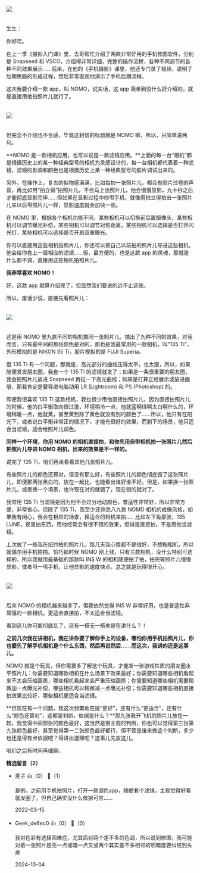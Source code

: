 [![](https://static001.geekbang.org/resource/image/1a/e3/1a5f99aceebf06538b9a5d63dcd973e3.jpg?wh=750x360)](http://time.geekbang.org/column/article/493315)

　  
生生：

你好哇。

在上一季《摄影入门课》里，去哥帮忙介绍了两款非常好用的手机修图软件，分别是 Snapseed 和 VSCO，介绍得非常详细，完整的操作流程，各种不同调节的各种不同效果展示……后来，在他的《手机摄影》课里，他还专门录了视频，说明了后期思路的形成过程，然后非常直观地演示了手机后期流程。

这次我要介绍一款 app，叫 NOMO，说实话，这 app 简单到没什么好介绍的，就是直接用他拍照片儿就行了。  
　

![](https://static001.geekbang.org/resource/image/c9/b1/c9274893f72a227af82a07a96a8433b1.jpg?wh=3661x6083)

　  
但完全不介绍也不合适，毕竟这封信的标题就是 NOMO 嘛，所以，只简单说两句。

**NOMO 是一款相机应用，也可以说是一款滤镜应用。**上面的每一台“相机”都是根据历史上的某一种经典型号的相机为灵感设计的，每一台相机都代表着一种滤镜，滤镜的影调和颜色也是根据历史上某一种经典型号的胶片调试出来的。

另外，在操作上，复古的拟物感满满，比如每拍一张照片儿，都会有胶片过卷的声音，再比如用“拍立得”拍照片儿，不会马上出照片儿，他会慢慢显影，九十秒之后才能彻底显影完毕……但如果在显影过程中你甩手机，就像用拍立得拍出一张照片儿来以后甩照片儿一样，显影速度就会加快一些。

在 NOMO 里，根据各个相机功能不同，某些相机可以切换前后置摄像头，某些相机可以调节曝光补偿，某些相机可以调节对焦距离，某些相机可以选择是否打开闪光灯，某些相机可以选择是否开启双重曝光。

你可以直接用这些相机拍照片儿，你还可以把自己以前拍的照片儿导进这些相机，他会给你套上一层相应的滤镜……但，最方便的，也是这款 app 的灵魂，那就是什么都不调，直接用这些相机拍照片儿。

**我非常喜欢 NOMO！**

好，这款 app 就算介绍完了，但显然我们要说的远不止这些。

所以，废话少说，直接先看照片儿：  
　

![](https://static001.geekbang.org/resource/image/a7/ae/a7eba52bb9d06d4e579085f9ed37d4ae.jpg?wh=12638x8622)

　  
这是用 NOMO 里九款不同的相机搞同一张照片儿，搞出了九种不同的效果，对我而言，只有最中间的那张颜色是对的，那也是我最常用的一款相机，叫“135 Ti”，外形模拟的是 NIKON 35 Ti，胶片模拟的是 FUJI Superia。

但 135 Ti 有一个问题，那就是，高光部分的曲线压得太平，也太狠，所以，如果随便发发朋友圈，我套一个 135 Ti 的滤镜就发了；如果是一条很重要的朋友圈，我会把照片儿放进 Snapseed 再拉一下高光曲线；如果是打算正经展示或放进画册，那我肯定是要导进电脑动用 LR (Lightroom) 和 PS (Photoshop) 的。

即便我很喜欢 135 Ti 这款相机，我也很少用他直接拍照片儿，因为直接拍照片儿的时候，他的白平衡取向很过激，环境稍冷一点，他就蓝啊绿啊太白啊什么的，环境稍暖一点，他就黄，甚至黄到除了黄色就没有别的颜色了……所以，他只有在阳光下，或者说白平衡非常正的情况下，才能有很好的效果，而剩下的场景，他只适合当滤镜，适合给照片儿调色。

**同样一个环境，你用 NOMO 的相机直接拍，和你先用自带相机拍一张照片儿然后把照片儿导进 NOMO 相机，出来的效果是不一样的。**

说完了 135 Ti，咱们再来看看其他几张照片儿。

有些照片儿的颜色还算对，但没有那么好，有些照片儿的颜色彻底毁了这张照片儿，即便那两张黑白的，放在一起比，也能看出谁好谁不好。但是，如果换一张照片儿，或者换一个场景，也许现在对的就错了，现在错的就对了。

我常用 135 Ti 当滤镜是因为他不会过分地动颜色，普适性非常好，所以非常方便，非常省心。但除了 135 Ti，我至少还熟悉八九款 NOMO 相机的成像风格，如果我有闲心，我会在相应的场景，换适合的相机来拍……比如左下角那张，135 LUNE，夜里拍东西，用他经常会有很不错的效果，但得是直接拍，不是用他当滤镜。

上次放了一些我在纽约拍的照片儿，那几天我心情都不是很好，不想掏相机，所以就偶尔用手机拍拍。恰巧那时候 NOMO 刚上线，只有三款相机，没什么特别可选择的，所以我就用最基础的那款叫 INS W 的相机随便拍了拍，拍完等照片儿慢慢显影，或者甩一甩手机，让他显影的速度快点，总之就是玩得很开心。  
　

![](https://static001.geekbang.org/resource/image/15/39/15dd7b607d20b7fb21d73fc5393f5f39.jpg?wh=3333x5000)

　  
后来 NOMO 的相机越来越多了，但我依然觉得 INS W 非常好用，也是普适性非常强的一款相机，更适合直接拍，不太适合当滤镜。

看到这儿你可能彻底乱了，这有一搭无一搭地是在讲什么？！

**之前几次我在讲相机，我在讲你要了解你手上的设备，哪怕你用手机拍照片儿，你也要先了解手机相机是个什么东西，然后再说然后……而这次，我讲的还是这事儿。**

NOMO 就是个玩具，但你需要多了解这个玩具，才能发一张游戏性质的朋友圈水平照片儿：你需要知道哪款相机在什么场景下效果最好；你需要知道哪些相机看起来不太会压缩画质，哪些相机看起来会严重压缩画质；你需要知道哪些相机需要稍微加一点曝光补偿，哪些相机可以稍微减一点曝光补偿；你需要知道哪些相机直接拍效果比较好，哪些相机更适合当滤镜。

**但现在有一个问题，我这次频繁地在提“更好”，还有什么“更适合”，还有什么“颜色还算对”，这都是判断，依据是什么？**那九张我开飞机的照片儿放在一起，我觉得中间那张的颜色最好，这当然是很主观的判断，你也可以觉得第三张第九张颜色最好，甚至觉得第一二张颜色最好都行，但不管是谁来做这个判断，多少也还是得有点依据吧？得讲出道理吧？这事儿先放这儿。

咱们之后有时间再细聊。
<div><strong>精选留言（2）</strong></div><ul>
<li><span>麦子</span> 👍（0） 💬（1）<p>是的。之前用手机拍照片，打开一款调色app，随便套个滤镜，主观觉得好看就发圈了。但自己确实没什么依据可言……</p>2022-03-15</li><br/><li><span>Geek_de6ec0</span> 👍（0） 💬（0）<p>我对色彩有选择困难症，尤其面对两个差不多的色调，所以说到修图，我可能对着一张照片是亮一点或暗一点又或两个其实差不多相邻的明暗度要纠结到头疼</p>2024-10-04</li><br/>
</ul>
